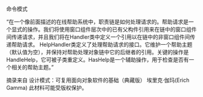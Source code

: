 命令模式

“在一个像前面描述的在线帮助系统中，职责链是如何处理请求的。帮助请求是一个显式的操作。我们将使用窗口组件层次中的已有父构件引用来在链中的窗口组件间传递请求，并且我们将在Handler类中定义一个引用以在链中的非窗口组件间传递帮助请求。
HelpHandler类定义了处理帮助请求的接口。它维护一个帮助主题（默认值为空），并保持对帮助处理对象链中它的后继者的引用。关键的操作是HandleHelp，它可被子类重定义。HasHelp是一个辅助操作，用于检查是否有一个相关的帮助主题。”

摘录来自
设计模式：可复用面向对象软件的基础（典藏版）
埃里克·伽玛(Erich Gamma)
此材料可能受版权保护。